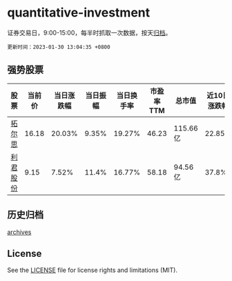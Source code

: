 # quantitative-investment

证券交易日，9:00-15:00，每半时抓取一次数据，按天[归档](archives)。

`更新时间：2023-01-30 13:04:35 +0800`

## 强势股票

|股票|当前价|当日涨跌幅|当日振幅|当日换手率|市盈率TTM|总市值|近10日涨跌幅|
|----|----|----|----|----|----|----|----|
|[拓尔思](https://xueqiu.com/S/SZ300229)|16.18|20.03%|9.35%|19.27%|46.23|115.66亿|22.85%|
|[利君股份](https://xueqiu.com/S/SZ002651)|9.15|7.52%|11.4%|16.77%|58.18|94.56亿|37.8%|

## 历史归档

[archives](archives)

## License

See the [LICENSE](LICENSE) file for license rights and limitations (MIT).